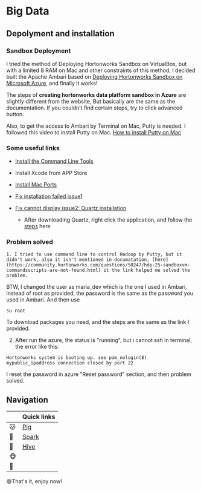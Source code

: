 # Big Data

## Depolyment and installation

### Sandbox Deployment
I tried the method of Deploying Hortonworks Sandbox on VirtualBox, but with a limited 8 RAM on Mac and other constraints of this method, I decided built the Apache Ambari based on [Deploying Hortonworks Sandbox on Microsoft Azure](https://zh.hortonworks.com/tutorial/sandbox-deployment-and-install-guide/section/4/), and finally it works!

The steps of **creating hortonworks data platform sandbox in Azure** are slightly different from the website, But basically are the same as the documentation. If you couldn't find certain steps, try to click advanced button.

Also, to get the access to Ambari by Terminal on Mac, Putty is needed. I followed this video to install Putty on Mac. [How to install Putty on Mac](https://www.youtube.com/watch?v=rblQ4y9coGg)

### **Some useful links**

* [Install the Command Line Tools](https://developer.apple.com/download/more/)

* Install Xcode from APP Store

* [Install Mac Ports](https://www.macports.org/install.php)

* [Fix installation failed issue1](https://github.com/nodejs/node-gyp/issues/569)

* [Fix cannot display issue2: Quartz installation](https://www.xquartz.org)

  * After downloading Quartz, right click the application, and follow the [steps](https://github.com/Irissq28/Big_Data/blob/master/Images/putty.jpeg) here


### **Problem solved**

    1. I tried to use command line to control Hadoop by Putty, but it didn't work, also it isn't mentioned in documatation, [here](https://community.hortonworks.com/questions/58247/hdp-25-sandboxvm-commandsscripts-are-not-found.html) it the link helped me solved the problem. 

BTW, I changed the user as maria_dev which is the one I used in Ambari, instead of root as provided, the password is the same as the password you used in Ambari. And then use
```
su root
```
To download packages you need, and the steps are the same as the link I provided.

   2. After run the azure, the status is "running", but i cannot ssh in terminal, the error like this:
   ```
   Hortonworks system is booting up. see pam_nologin(8) 
   mypublic_ipaddress connection closed by port 22
   ```
   I reset the password in azure "Reset password" section, and then problem solved.


 ## Navigation


|               | Quick links|
| ------------- |-------------|
|  :cat: | [Pig](https://github.com/Irissq28/Big_Data/tree/master/Pig) | 
|  :dog: |[Spark](https://github.com/Irissq28/Big_Data/tree/master/Spark) | 
|  :penguin: |[Hive](https://github.com/Irissq28/Big_Data/tree/master/Hive) | 
| :monkey_face:  | |
| :sheep: | |

:smile:That's it, enjoy now!


